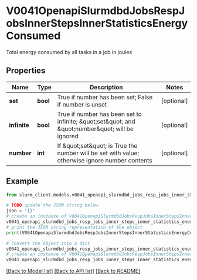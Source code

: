 # V0041OpenapiSlurmdbdJobsRespJobsInnerStepsInnerStatisticsEnergyConsumed

Total energy consumed by all tasks in a job in joules

## Properties

Name | Type | Description | Notes
------------ | ------------- | ------------- | -------------
**set** | **bool** | True if number has been set; False if number is unset | [optional] 
**infinite** | **bool** | True if number has been set to infinite; \&quot;set\&quot; and \&quot;number\&quot; will be ignored | [optional] 
**number** | **int** | If \&quot;set\&quot; is True the number will be set with value; otherwise ignore number contents | [optional] 

## Example

```python
from slurm_client.models.v0041_openapi_slurmdbd_jobs_resp_jobs_inner_steps_inner_statistics_energy_consumed import V0041OpenapiSlurmdbdJobsRespJobsInnerStepsInnerStatisticsEnergyConsumed

# TODO update the JSON string below
json = "{}"
# create an instance of V0041OpenapiSlurmdbdJobsRespJobsInnerStepsInnerStatisticsEnergyConsumed from a JSON string
v0041_openapi_slurmdbd_jobs_resp_jobs_inner_steps_inner_statistics_energy_consumed_instance = V0041OpenapiSlurmdbdJobsRespJobsInnerStepsInnerStatisticsEnergyConsumed.from_json(json)
# print the JSON string representation of the object
print(V0041OpenapiSlurmdbdJobsRespJobsInnerStepsInnerStatisticsEnergyConsumed.to_json())

# convert the object into a dict
v0041_openapi_slurmdbd_jobs_resp_jobs_inner_steps_inner_statistics_energy_consumed_dict = v0041_openapi_slurmdbd_jobs_resp_jobs_inner_steps_inner_statistics_energy_consumed_instance.to_dict()
# create an instance of V0041OpenapiSlurmdbdJobsRespJobsInnerStepsInnerStatisticsEnergyConsumed from a dict
v0041_openapi_slurmdbd_jobs_resp_jobs_inner_steps_inner_statistics_energy_consumed_from_dict = V0041OpenapiSlurmdbdJobsRespJobsInnerStepsInnerStatisticsEnergyConsumed.from_dict(v0041_openapi_slurmdbd_jobs_resp_jobs_inner_steps_inner_statistics_energy_consumed_dict)
```
[[Back to Model list]](../README.md#documentation-for-models) [[Back to API list]](../README.md#documentation-for-api-endpoints) [[Back to README]](../README.md)


